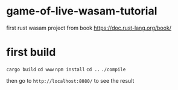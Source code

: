 # game-of-live-wasam-tutorial
first rust wasam project from book https://doc.rust-lang.org/book/

# first build 
`cargo build`
`cd www`
`npm install`
`cd ..`
`./compile`

then go to `http://localhost:8080/` to see the result 